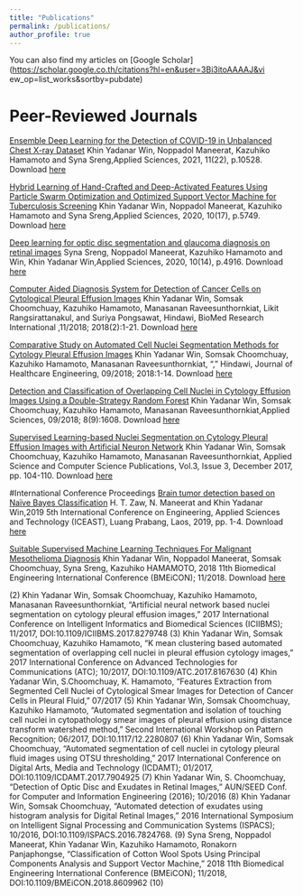 ```yaml
---
title: "Publications"
permalink: /publications/
author_profile: true
---
```

You can also find my articles on [Google Scholar](https://scholar.google.co.th/citations?hl=en&user=3Bi3itoAAAAJ&vi ew_op=list_works&sortby=pubdate)<br/>

# Peer-Reviewed Journals
[Ensemble Deep Learning for the Detection of COVID-19 in Unbalanced Chest X-ray Dataset](https://doi.org/10.3390/app112210528)
Khin Yadanar Win, Noppadol Maneerat, Kazuhiko Hamamoto and Syna Sreng,Applied Sciences, 2021, 11(22), p.10528.
Download [here](https://doi.org/10.3390/app112210528)<br/>

[Hybrid Learning of Hand-Crafted and Deep-Activated Features Using Particle Swarm Optimization and Optimized Support Vector Machine for Tuberculosis Screening](https://doi.org/10.3390/app10175749)
Khin Yadanar Win, Noppadol Maneerat, Kazuhiko Hamamoto and Syna Sreng,Applied Sciences, 2020, 10(17), p.5749.
Download [here](https://doi.org/10.3390/app10175749)<br/> 

[Deep learning for optic disc segmentation and glaucoma diagnosis on retinal images](https://doi.org/10.3390/app10144916) 
Syna Sreng, Noppadol Maneerat, Kazuhiko Hamamoto and Win, Khin Yadanar Win,Applied Sciences, 2020, 10(14), p.4916.
Download [here](https://doi.org/10.3390/app10144916)<br/>

[Computer Aided Diagnosis System for Detection of Cancer Cells on Cytological Pleural Effusion Images](https://doi.org/10.1155/2018/6456724)
Khin Yadanar Win, Somsak Choomchuay, Kazuhiko Hamamoto, Manasanan Raveesunthornkiat, Likit Rangsirattanakul, and Suriya Pongsawat, Hindawi, BioMed Research International ,11/2018; 2018(2):1-21.
Download [here](https://doi.org/10.1155/2018/6456724)<br/>

[Comparative Study on Automated Cell Nuclei Segmentation Methods for Cytology Pleural Effusion Images](https://doi.org/10.1155/2018/9240389)
Khin Yadanar Win, Somsak Choomchuay, Kazuhiko Hamamoto, Manasanan Raveesunthornkiat, “,” Hindawi, Journal of Healthcare Engineering, 09/2018; 2018:1-14.
Download [here](https://doi.org/10.1155/2018/9240389)<br/>

[Detection and Classification of Overlapping Cell Nuclei in Cytology Effusion Images Using a Double-Strategy Random Forest](https://doi.org/10.3390/app8091608)
Khin Yadanar Win, Somsak Choomchuay, Kazuhiko Hamamoto, Manasanan Raveesunthornkiat,Applied Sciences, 09/2018; 8(9):1608.
Download [here](https://doi.org/10.3390/app8091608)<br/>

[Supervised Learning-based Nuclei Segmentation on Cytology Pleural Effusion Images with Artificial Neuron Network](https://www.ascspublications.org/product/supervised-learning-based-nuclei-segmentation-on-cytology-pleural-effusion-images-with-artificial-neural-network/)
Khin Yadanar Win, Somsak Choomchuay, Kazuhiko Hamamoto, Manasanan Raveesunthornkiat, Applied Science and Computer Science Publications, Vol.3, Issue 3, December 2017, pp. 104-110.
Download [here](https://www.ascspublications.org/product/supervised-learning-based-nuclei-segmentation-on-cytology-pleural-effusion-images-with-artificial-neural-network/)<br/>

#International Conference Proceedings
[Brain tumor detection based on Naïve Bayes Classification](https://ieeexplore.ieee.org/document/8802562/)
H. T. Zaw, N. Maneerat and Khin Yadanar Win,2019 5th International Conference on Engineering, Applied Sciences and Technology (ICEAST), Luang Prabang, Laos, 2019, pp. 1-4.
Download [here](https://ieeexplore.ieee.org/document/8802562/)<br/>

[Suitable Supervised Machine Learning Techniques For Malignant Mesothelioma Diagnosis](https://ieeexplore.ieee.org/document/8609935/)
Khin Yadanar Win, Noppadol Maneerat, Somsak Choomchuay, Syna Sreng, Kazuhiko HAMAMOTO, 2018 11th Biomedical Engineering International Conference (BMEiCON); 11/2018.
Download [here](https://ieeexplore.ieee.org/document/8609935/) <br/>


(2)	Khin Yadanar Win, Somsak Choomchuay, Kazuhiko Hamamoto, Manasanan Raveesunthornkiat, “Artificial neural network based nuclei segmentation on cytology pleural effusion images,” 2017 International Conference on Intelligent Informatics and Biomedical Sciences (ICIIBMS); 11/2017, DOI:10.1109/ICIIBMS.2017.8279748
(3)	Khin Yadanar Win, Somsak Choomchuay, Kazuhiko Hamamoto, “K mean clustering based automated segmentation of overlapping cell nuclei in pleural effusion cytology images,” 2017 International Conference on Advanced Technologies for Communications (ATC); 10/2017, DOI:10.1109/ATC.2017.8167630
(4)	Khin Yadanar Win, S.Choomchuay, K. Hamamoto, “Features Extraction from Segmented Cell Nuclei of Cytological Smear Images for Detection of Cancer Cells in Pleural Fluid,”  07/2017
(5)	Khin Yadanar Win, Somsak Choomchuay, Kazuhiko Hamamoto, “Automated segmentation and isolation of touching cell nuclei in cytopathology smear images of pleural effusion using distance transform watershed method,”  Second International Workshop on Pattern Recognition; 06/2017, DOI:10.1117/12.2280807
(6)	Khin Yadanar Win, Somsak Choomchuay, “Automated segmentation of cell nuclei in cytology pleural fluid images using OTSU thresholding,” 2017 International Conference on Digital Arts, Media and Technology (ICDAMT); 01/2017, DOI:10.1109/ICDAMT.2017.7904925
(7)	Khin Yadanar Win, S. Choomchuay, “Detection of Optic Disc and Exudates in Retinal Images,” AUN/SEED Conf. for Computer and Information Engineering (2016); 10/2016
(8)	Khin Yadanar Win, Somsak Choomchuay, “Automated detection of exudates using histogram analysis for Digital Retinal Images,” 2016 International Symposium on Intelligent Signal Processing and Communication Systems (ISPACS); 10/2016, DOI:10.1109/ISPACS.2016.7824768.
(9)	Syna Sreng, Noppadol Maneerat, Khin Yadanar Win, Kazuhiko Hamamoto, Ronakorn Panjaphongse, “Classification of Cotton Wool Spots Using Principal Components Analysis and Support Vector Machine,” 2018 11th Biomedical Engineering International Conference (BMEiCON); 11/2018, DOI:10.1109/BMEiCON.2018.8609962
(10)	


